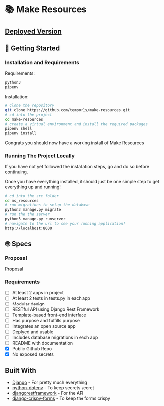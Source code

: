# 📚 Make Resources

## [Deployed Version](https://example.com)

## 🚀 Getting Started

### Installation and Requirements

Requirements:

```bash
python3
pipenv
```

Installation:

```bash
# clone the repository
git clone https://github.com/tempor1s/make-resources.git
# cd into the project
cd make-resources
# create a virtual environment and install the required packages
pipenv shell
pipenv install
```

Congrats you should now have a working install of Make Resources

### Running The Project Locally

If you have not yet followed the installation steps, go and do so before continuing.

Once you have everything installed, it should just be one simple step to get everything up and running!

```bash
# cd into the src folder
cd ms_resources
# run migrations to setup the database
python3 manage.py migrate
# run the the server
python3 manage.py runserver
# navigate to the url to see your running application!
http://localhost:8000
```

## 🤓 Specs

### Proposal

[Proposal](/docs/proposal.md)

### Requirements

- [ ] At least 2 apps in project
- [ ] At least 2 tests in tests.py in each app
- [ ] Modular design
- [ ] RESTful API using Django Rest Framework
- [ ] Template-based front-end interface
- [ ] Has purpose and fulfills purpose
- [ ] Integrates an open source app
- [ ] Deplyed and usable
- [ ] Includes database migrations in each app
- [ ] README with documentation
- [x] Public Github Repo
- [x] No exposed secrets

## Built With
-   [Django](https://www.djangoproject.com/) - For pretty much everything
-   [python-dotenv](https://pypi.org/project/python-dotenv/) - To keep secrets secret
-   [djangorestframework](https://www.django-rest-framework.org/) - For the API
-   [django-crispy-forms](https://github.com/django-crispy-forms/django-crispy-forms) - To keep the forms crispy

